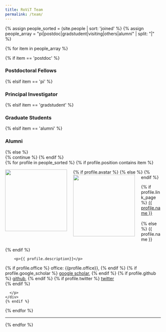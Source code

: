 ```yaml
---
title: RoViT Team
permalink: /team/
---
```


{% assign people_sorted = (site.people | sort: 'joined' %}
{% assign people_array = "pi|postdoc|gradstudent|visiting|others|alumni" | split: "|" %}

{% for item in people_array %}	

<div class="pos_header">
{% if item == 'postdoc' %}
	<h3>Postdoctoral Fellows</h3>
 {% elsif item == 'pi' %}
	<h3>Principal Investigator</h3>
 {% elsif item == 'gradstudent' %}
	<h3>Graduate Students</h3>	
 {% elsif item == 'alumni' %}
	<h3>Alumni</h3>
 {% else %}
	</div>
	{% continue %}
{% endif %}

</div>

<div class="content list people">
  {% for profile in people_sorted %}
    {% if profile.position contains item %}
    <div class="list-item-people" style="width:100%">
      <p class="list-post-title">
        {% if profile.avatar %}
			<a href="{{ site.baseurl }}{{ profile.url }}"><img width="200" src="{{site.baseurl}}/images/people/{{profile.avatar}}" style="float:left;margin:0 20px 20px 0;"></a>
        {% else %}
			<a href="{{ site.baseurl }}{{ profile.url }}"><img width="200" src="http://evansheline.com/wp-content/uploads/2011/02/facebook-Storm-Trooper.jpg" style="float:left;margin:0 20px 20px 0;"></a>
        {% endif %}
        		
        
{% if profile.link_page %}
		<a class="name" href="{{ site.baseurl }}{{ profile.url }}">{{ profile.name }}</a><br>		
{% else %}
		<a class="name">{{ profile.name }}</a><br>		
{% endif %}
        
		<p>{{ profile.description}}</p>
<!--		Joined: {{profile.joined}}<br> -->

{% if profile.office %}
		<i class="fa fa-building"></i> office: {{profile.office}}, 
{% endif %}
{% if profile.google_scholar %}
		<i class="fa fa-bar-chart"></i><a href="{{profile.google_scholar}}"> google scholar</a>, 
{% endif %}
{% if profile.github %}
		<i class="fa fa-github"></i><a href="https://github.com/{{profile.github}}"> github</a>, 
{% endif %}
{% if profile.twitter %}
		<i class="fa fa-twitter"></i><a href="https://twitter.com/{{profile.twitter}}"> twitter</a><br>
{% endif %}

<!--		<i class="fa fa-futbol-o"></i> kaggle](https://www.kaggle.com/hugoguh) <br> -->
				
      </p>
    </div>    
    {% endif %}
  {% endfor %}
</div>
<hr>

{% endfor %}
